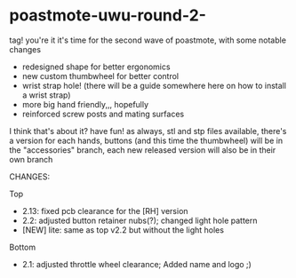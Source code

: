 # poastmote-uwu-round-2-
tag! you're it
it's time for the second wave of poastmote, with some notable changes
  - redesigned shape for better ergonomics
  - new custom thumbwheel for better control
  - wrist strap hole! (there will be a guide somewhere here on how to install a wrist strap)
  - more big hand friendly,,, hopefully
  - reinforced screw posts and mating surfaces

I think that's about it? have fun! as always, stl and stp files available, there's a version for each hands, buttons (and this time the thumbwheel) will be in the "accessories" branch, each new released version will also be in their own branch

CHANGES:

Top
  - 2.13: fixed pcb clearance for the [RH] version
  - 2.2: adjusted button retainer nubs(?); changed light hole pattern
  - [NEW] lite: same as top v2.2 but without the light holes

Bottom
  - 2.1: adjusted throttle wheel clearance; Added name and logo ;)
